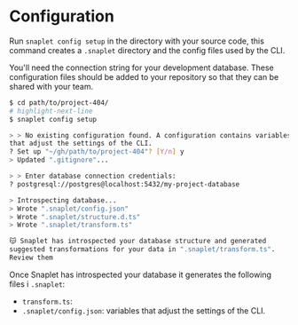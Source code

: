 # Configuration

Run `snaplet config setup` in the directory with your source code, this command creates a `.snaplet` directory and the config files used by the CLI.

You'll need the connection string for your development database. These configuration files should be added to your repository so that they can be shared with your team.

```bash
$ cd path/to/project-404/
# highlight-next-line
$ snaplet config setup

> > No existing configuration found. A configuration contains variables
that adjust the settings of the CLI.
? Set up "~/gh/path/to/project-404"? [Y/n] y
> Updated ".gitignore"...

> > Enter database connection credentials:
? postgresql://postgres@localhost:5432/my-project-database

> Introspecting database...
> Wrote ".snaplet/config.json"
> Wrote ".snaplet/structure.d.ts"
> Wrote ".snaplet/transform.ts"

😽 Snaplet has introspected your database structure and generated
suggested transformations for your data in ".snaplet/transform.ts". 
Review them
```

Once Snaplet has introspected your database it generates the following files i `.snaplet`:
- `transform.ts`: 
- `.snaplet/config.json`: variables that adjust the settings of the CLI.

